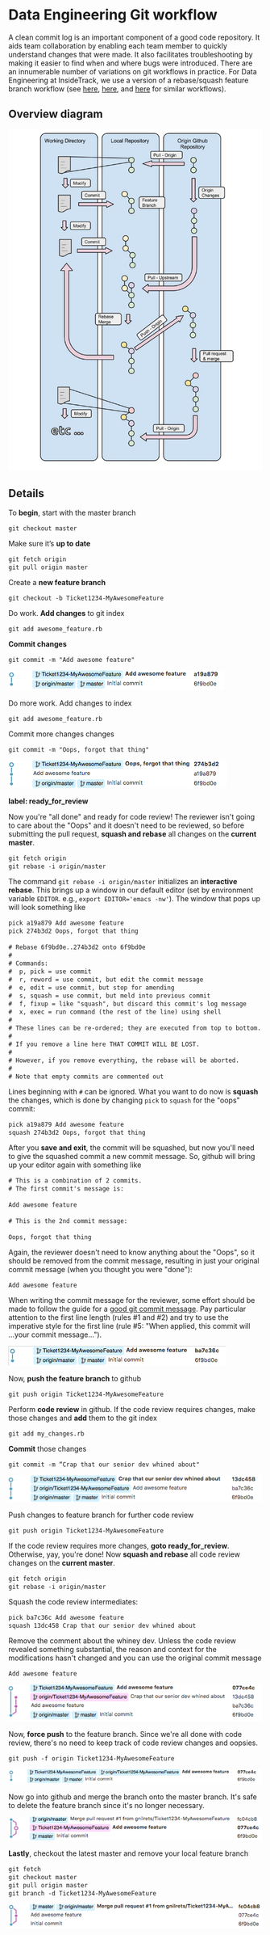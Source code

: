 # Data Engineering Git workflow



A clean commit log is an important component of a good code repository.  It aids
team collaboration by enabling each team member to quickly understand changes
that were made.  It also facilitates troubleshooting by making it easier to
find when and where bugs were introduced.  There are an innumerable number of
variations on git workflows in practice.  For Data Engineering at InsideTrack,
we use a version of a rebase/squash feature branch workflow (see
[here](https://www.atlassian.com/git/tutorials/comparing-workflows/feature-branch-workflow),
[here](https://randyfay.com/content/rebase-workflow-git),
and [here](http://reinh.com/blog/2009/03/02/a-git-workflow-for-agile-teams.html)
for similar workflows).

## Overview diagram

![DE git workflow diagram](images/de_git_workflow_diagram.jpg)

## Details

To **begin**, start with the master branch

````
git checkout master
````

Make sure it’s **up to date**

````
git fetch origin
git pull origin master
````

Create a **new feature branch**

````
git checkout -b Ticket1234-MyAwesomeFeature
````

Do work.  **Add changes** to git index
````
git add awesome_feature.rb
````

**Commit changes**

````
git commit -m "Add awesome feature"
````
![commit changes](images/1-commit_changes.png)


Do more work.  Add changes to index

````
git add awesome_feature.rb
````

Commit more changes changes

````
git commit -m "Oops, forgot that thing"
````
![oops changes](images/2-oops_commit.png)

**label: ready_for_review**

Now you're "all done" and ready for code review!  The reviewer isn't going to
care about the "Oops" and it doesn't need to be reviewed, so before submitting
the pull request, **squash and rebase** all changes on the **current master**.

````
git fetch origin
git rebase -i origin/master
````

The command `git rebase -i origin/master` initializes an **interactive rebase**.
This brings up a window in our default editor (set by environment variable
`EDITOR`.  e.g., `export EDITOR='emacs -nw'`).  The window that pops up will look
something like

````
pick a19a879 Add awesome feature
pick 274b3d2 Oops, forgot that thing

# Rebase 6f9bd0e..274b3d2 onto 6f9bd0e
#
# Commands:
#  p, pick = use commit
#  r, reword = use commit, but edit the commit message
#  e, edit = use commit, but stop for amending
#  s, squash = use commit, but meld into previous commit
#  f, fixup = like "squash", but discard this commit's log message
#  x, exec = run command (the rest of the line) using shell
#
# These lines can be re-ordered; they are executed from top to bottom.
#
# If you remove a line here THAT COMMIT WILL BE LOST.
#
# However, if you remove everything, the rebase will be aborted.
#
# Note that empty commits are commented out
````

Lines beginning with `#` can be ignored.  What you want to do now is **squash**
the changes, which is done by changing `pick` to `squash` for the "oops" commit:

````
pick a19a879 Add awesome feature
squash 274b3d2 Oops, forgot that thing
````

After you **save and exit**, the commit will be squashed, but now you'll need
to give the squashed commit a new commit message.  So, github will bring up
your editor again with something like

````
# This is a combination of 2 commits.
# The first commit's message is:

Add awesome feature

# This is the 2nd commit message:

Oops, forgot that thing
````

Again, the reviewer doesn't need to know anything about the "Oops", so it
should be removed from the commit message, resulting in just your original
commit message (when you thought you were "done"):

````
Add awesome feature
````

When writing the commit message for the reviewer, some effort should be made
to follow the guide for a [good git commit message](http://chris.beams.io/posts/git-commit/).
Pay particular attention to the first line length (rules #1 and #2) and
try to use the imperative style for the first line (rule #5: "When applied,
this commit will ...your commit message...").

![squash rebase](images/3-squash_rebase.png)


Now, **push the feature branch** to github

````
git push origin Ticket1234-MyAwesomeFeature
````

Perform **code review** in github.  If the code review requires changes,
make those changes and **add** them to the git index

````
git add my_changes.rb
````


**Commit** those changes

````
git commit -m “Crap that our senior dev whined about"
````

![add crap](images/4-add_crap_after_code_review.png)

Push changes to feature branch for further code review

````
git push origin Ticket1234-MyAwesomeFeature
````

If the code review requires more changes, **goto ready_for_review**.  Otherwise,
yay, you're done!  Now **squash and rebase** all code review changes on
the **current master**.

````
git fetch origin
git rebase -i origin/master
````

Squash the code review intermediates:

````
pick ba7c36c Add awesome feature
squash 13dc458 Crap that our senior dev whined about
````

Remove the comment about the whiney dev.  Unless the code review revealed something
substantial, the reason and context for the modifications hasn't changed and you
can use the original commit message

````
Add awesome feature
````

![squashed code review](images/5-squashed_code_review.png)


Now, **force push** to the feature branch.  Since we're all done
with code review, there's no need to keep track of code review changes and
oopsies.

````
git push -f origin Ticket1234-MyAwesomeFeature
````

![force push origin](images/6-force_push_origin.png)

Now go into github and merge the branch onto the master branch.  It's safe
to delete the feature branch since it's no longer necessary.

![merge feature](images/7-merge_feature.png)


**Lastly**, checkout the latest master and remove your local feature branch

````
git fetch
git checkout master
git pull origin master
git branch -d Ticket1234-MyAwesomeFeature
````

![delete_local_feature](images/8-delete_local_feature.png)
